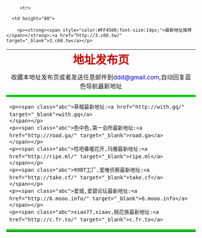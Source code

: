 <html xmlns="http://www.w3.org/1999/xhtml"><head><meta http-equiv="Content-Type" content="text/html; charset=UTF-8">
<title>最新地址发布页</title>
<style type="text/css">
<!--
.abc {font-size: 14px}
.def {
	font-size:30px;
	color:#CD0000;
	font-weight: bold;
}
a:link {
text-decoration: none;
}
a:hover {
text-decoration: underline;
color:#32CD32;
}
-->
</style>
</head>

<body oncontextmenu="return false">

<table width="699" align="center" cellpadding="0" cellspacing="0">

  <tbody>
  <td align="middle"><span class="def">地址发布页</span></td>
    <tr>
    <td height="70" align="middle">收藏本地址发布页或者发送任意邮件到<font color="#0000CD">ddd@gmail.com</font>,自动回复蓝色导航最新地址</td>
  </tr>
  <tr>
    <td bgcolor="#00CD00" height="3"></td>
  </tr>
  <tr>
    <td height="80">
    
    <p><span class="abc">草榴最新地址:<a href="http://with.gq/" target="_blank">with.gq</a>　
    </span></p>
    <p><span class="abc">色中色,第一会所最新地址:<a href="http://road.ga/" target="_blank">road.ga</a>　
    </span></p>
    <p><span class="abc">性吧春暖花开,玛雅最新地址:<a href="http://ripe.ml/" target="_blank">ripe.ml</a>　
    </span></p>
    <p><span class="abc">99BT工厂,爱唯侦察最新地址:<a href="http://take.cf/" target="_blank">take.cf</a>　
    </span></p>
    <p><span class="abc">爱城,爱碧论坛最新地址:<a href="http://6.mooo.info/" target="_blank">6.mooo.info</a>　
    </span></p>
    <p><span class="abc">xiao77,xiaav,桃花族最新地址:<a href="http://c.fr.to/" target="_blank">c.fr.to</a>　
    
   </td>
  </tr>
  <tr>
    <td bgcolor="#00CD00" height="3"></td>
  </tr>
	  
	     <tr>
  
      <td height="80">
	  
	    <p><strong><span style="color:#FF4500;font-size:14px;">最新地址推荐</span></strong>:<a href="http://3.c60.tw/" target="_blank">3.c60.tw</a></p>

  </tr>

</tbody></table>
